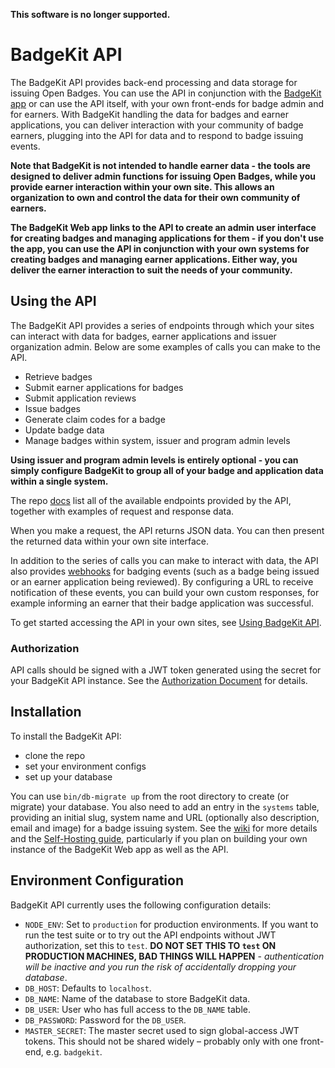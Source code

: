 **This software is no longer supported.**

# BadgeKit API

The BadgeKit API provides back-end processing and data storage for issuing Open Badges. You can use the API in conjunction with the [BadgeKit app](https://github.com/mozilla/openbadges-badgekit) or can use the API itself, with your own front-ends for badge admin and for earners. With BadgeKit handling the data for badges and earner applications, you can deliver interaction with your community of badge earners, plugging into the API for data and to respond to badge issuing events.

__Note that BadgeKit is not intended to handle earner data - the tools are designed to deliver admin functions for issuing Open Badges, while you provide earner interaction within your own site. This allows an organization to own and control the data for their own community of earners.__

__The BadgeKit Web app links to the API to create an admin user interface for creating badges and managing applications for them - if you don't use the app, you can use the API in conjunction with your own systems for creating badges and managing earner applications. Either way, you deliver the earner interaction to suit the needs of your community.__

## Using the API

The BadgeKit API provides a series of endpoints through which your sites can interact with data for badges, earner applications and issuer organization admin. Below are some examples of calls you can make to the API.

* Retrieve badges
* Submit earner applications for badges
* Submit application reviews
* Issue badges
* Generate claim codes for a badge
* Update badge data
* Manage badges within system, issuer and program admin levels

__Using issuer and program admin levels is entirely optional - you can simply configure BadgeKit to group all of your badge and application data within a single system.__

The repo [docs](docs) list all of the available endpoints provided by the API, together with examples of request and response data.

When you make a request, the API returns JSON data. You can then present the returned data within your own site interface.

In addition to the series of calls you can make to interact with data, the API also provides [webhooks](docs/webhooks.md) for badging events (such as a badge being issued or an earner application being reviewed). By configuring a URL to receive notification of these events, you can build your own custom responses, for example informing an earner that their badge application was successful.

To get started accessing the API in your own sites, see [Using BadgeKit API](https://github.com/mozilla/badgekit-api/wiki/Using-BadgeKit-API).

### Authorization

API calls should be signed with a JWT token generated using the secret for your BadgeKit API instance. See the [Authorization Document](https://github.com/mozilla/badgekit-api/blob/master/docs/authorization.md) for details.

## Installation

To install the BadgeKit API: 
* clone the repo
* set your environment configs
* set up your database

You can use `bin/db-migrate up` from the root directory to create (or migrate) your database. You also need to add an entry in the `systems` table, providing an initial slug, system name and URL (optionally also description, email and image) for a badge issuing system. See the [wiki](https://github.com/mozilla/badgekit-api/wiki) for more details and the [Self-Hosting guide](https://github.com/mozilla/openbadges-badgekit/wiki/BadgeKit-Self-Hosting-Guide), particularly if you plan on building your own instance of the BadgeKit Web app as well as the API.

## Environment Configuration

BadgeKit API currently uses the following configuration details:

* `NODE_ENV`: Set to `production` for production environments. If you want to run the test suite or to try out the API endpoints without JWT authorization, set this to `test`. **DO NOT SET THIS TO `test` ON PRODUCTION MACHINES, BAD THINGS WILL HAPPEN** - _authentication will be inactive and you run the risk of accidentally dropping your database_.
* `DB_HOST`: Defaults to `localhost`.
* `DB_NAME`: Name of the database to store BadgeKit data.
* `DB_USER`: User who has full access to the `DB_NAME` table.
* `DB_PASSWORD`: Password for the `DB_USER`.
* `MASTER_SECRET`: The master secret used to sign global-access JWT tokens. This should not be shared widely – probably only with one front-end, e.g. `badgekit`.
